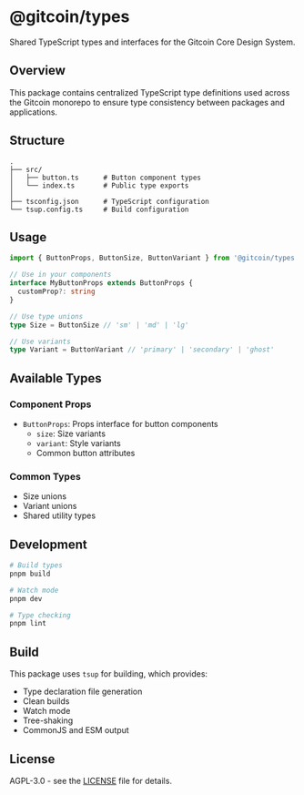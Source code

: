 # @gitcoin/types

Shared TypeScript types and interfaces for the Gitcoin Core Design System.

## Overview

This package contains centralized TypeScript type definitions used across the Gitcoin monorepo to
ensure type consistency between packages and applications.

## Structure

```
.
├── src/
│   ├── button.ts      # Button component types
│   └── index.ts       # Public type exports
│
├── tsconfig.json      # TypeScript configuration
└── tsup.config.ts     # Build configuration
```

## Usage

```typescript
import { ButtonProps, ButtonSize, ButtonVariant } from '@gitcoin/types'

// Use in your components
interface MyButtonProps extends ButtonProps {
  customProp?: string
}

// Use type unions
type Size = ButtonSize // 'sm' | 'md' | 'lg'

// Use variants
type Variant = ButtonVariant // 'primary' | 'secondary' | 'ghost'
```

## Available Types

### Component Props

- `ButtonProps`: Props interface for button components
  - `size`: Size variants
  - `variant`: Style variants
  - Common button attributes

### Common Types

- Size unions
- Variant unions
- Shared utility types

## Development

```bash
# Build types
pnpm build

# Watch mode
pnpm dev

# Type checking
pnpm lint
```

## Build

This package uses `tsup` for building, which provides:

- Type declaration file generation
- Clean builds
- Watch mode
- Tree-shaking
- CommonJS and ESM output

## License

AGPL-3.0 - see the [LICENSE](../../LICENSE) file for details.
